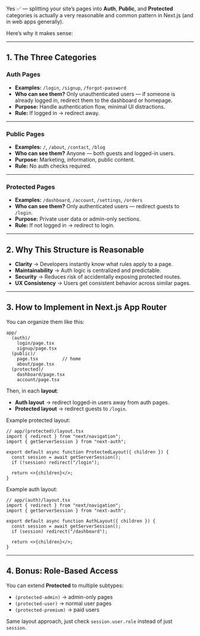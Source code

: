 Yes ✅ — splitting your site’s pages into **Auth**, **Public**, and **Protected** categories is actually a very reasonable and common pattern in Next.js (and in web apps generally).

Here’s why it makes sense:

---

## **1. The Three Categories**

### **Auth Pages**

* **Examples:** `/login`, `/signup`, `/forgot-password`
* **Who can see them?**
  Only unauthenticated users — if someone is already logged in, redirect them to the dashboard or homepage.
* **Purpose:** Handle authentication flow, minimal UI distractions.
* **Rule:** If logged in → redirect away.

---

### **Public Pages**

* **Examples:** `/`, `/about`, `/contact`, `/blog`
* **Who can see them?**
  Anyone — both guests and logged-in users.
* **Purpose:** Marketing, information, public content.
* **Rule:** No auth checks required.

---

### **Protected Pages**

* **Examples:** `/dashboard`, `/account`, `/settings`, `/orders`
* **Who can see them?**
  Only authenticated users — redirect guests to `/login`.
* **Purpose:** Private user data or admin-only sections.
* **Rule:** If not logged in → redirect to login.

---

## **2. Why This Structure is Reasonable**

* **Clarity** → Developers instantly know what rules apply to a page.
* **Maintainability** → Auth logic is centralized and predictable.
* **Security** → Reduces risk of accidentally exposing protected routes.
* **UX Consistency** → Users get consistent behavior across similar pages.

---

## **3. How to Implement in Next.js App Router**

You can organize them like this:

```
app/
  (auth)/
    login/page.tsx
    signup/page.tsx
  (public)/
    page.tsx         // home
    about/page.tsx
  (protected)/
    dashboard/page.tsx
    account/page.tsx
```

Then, in each **layout**:

* **Auth layout** → redirect logged-in users away from auth pages.
* **Protected layout** → redirect guests to `/login`.

Example protected layout:

```tsx
// app/(protected)/layout.tsx
import { redirect } from "next/navigation";
import { getServerSession } from "next-auth";

export default async function ProtectedLayout({ children }) {
  const session = await getServerSession();
  if (!session) redirect("/login");

  return <>{children}</>;
}
```

Example auth layout:

```tsx
// app/(auth)/layout.tsx
import { redirect } from "next/navigation";
import { getServerSession } from "next-auth";

export default async function AuthLayout({ children }) {
  const session = await getServerSession();
  if (session) redirect("/dashboard");

  return <>{children}</>;
}
```

---

## **4. Bonus: Role-Based Access**

You can extend **Protected** to multiple subtypes:

* `(protected-admin)` → admin-only pages
* `(protected-user)` → normal user pages
* `(protected-premium)` → paid users

Same layout approach, just check `session.user.role` instead of just `session`.

